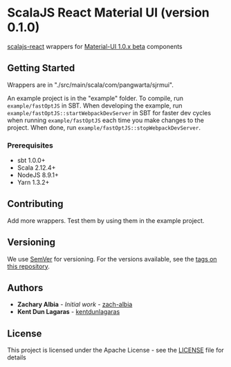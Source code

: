 # ScalaJS React Material UI (version 0.1.0)

[scalajs-react](https://github.com/japgolly/scalajs-react) wrappers for [Material-UI 1.0.x beta](material-ui-next.com) components

## Getting Started

Wrappers are in "./src/main/scala/com/pangwarta/sjrmui".

An example project is in the "example" folder. To compile, run `example/fastOptJS` in SBT. When developing the example, run `example/fastOptJS::startWebpackDevServer` in SBT for faster dev cycles when running `example/fastOptJS` each time you make changes to the project. When done, run `example/fastOptJS::stopWebpackDevServer`. 

### Prerequisites

- sbt 1.0.0+
- Scala 2.12.4+
- NodeJS 8.9.1+
- Yarn 1.3.2+

## Contributing

Add more wrappers. Test them by using them in the example project.

## Versioning

We use [SemVer](http://semver.org/) for versioning. For the versions available, see the [tags on this repository](https://github.com/your/project/tags). 

## Authors

* **Zachary Albia** - *Initial work* - [zach-albia](https://github.com/zach-albia)
* **Kent Dun Lagaras** - [kentdunlagaras](https://github.com/kentdunlagaras)

## License

This project is licensed under the Apache License - see the [LICENSE](LICENSE) file for details
